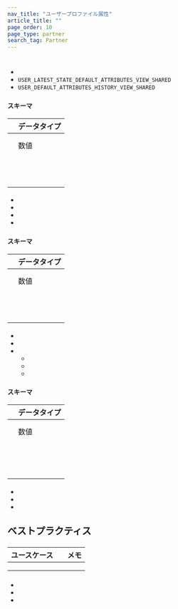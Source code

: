 ```yaml
---
nav_title: "ユーザープロファイル属性"
article_title: "" 
page_order: 10
page_type: partner
search_tag: Partner
---
```


# 

> 





## 

-   
- `USER_LATEST_STATE_DEFAULT_ATTRIBUTES_VIEW_SHARED` 
- `USER_DEFAULT_ATTRIBUTES_HISTORY_VIEW_SHARED` 

### 



#### スキーマ

|      | データタイプ     |
|-----------------|---------------|
|   |        |
|        |        |
|           | 数値        |
|  |        |
|  |  |
|    |        |
|     |        |
|      |        |
|          |        |
|         |        |
|          |        |
|            |        |
|      |        |
|      |        |
|        |        |
|       |        |


#### 

* 
* 
* 
* 

### 



#### スキーマ

|      | データタイプ     |
|-----------------|---------------|
|   |        |
|        |        |
|           | 数値        |
|  |        |
|  |  |
|    |        |
|     |        |
|      |        |
|          |        |
|         |        |
|          |        |
|            |        |
|      |        |
|      |        |
|        |        |
|       |        |


#### 

* 
* 
* 
    * 
    * 
    * 

### 



#### スキーマ

|      | データタイプ     |
|-----------------|---------------|
|   |        |
|        |        |
|           | 数値        |
|  |        |
|  |  |
|    |        |
|     |        |
|      |        |
|          |        |
|         |        |
|          |        |
|            |        |
|      |        |
|      |        |
|        |        |
|       |        |
|         |  |
|         |  |


#### 

* 
* 
* 

## ベストプラクティス

### 

| ユースケース                                               |                                    | メモ                                                                 |
|--------------------------------------------------------|----------------------------------------------------|-----------------------------------------------------------------------|
|  |               |                           |
|        |  |  |
|            |       |                      |


### 

* 
* 
* 


